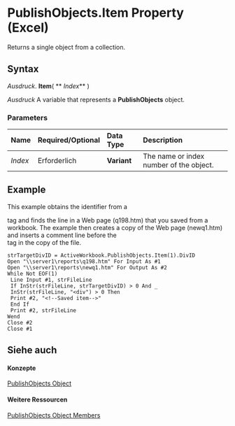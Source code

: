 
# PublishObjects.Item Property (Excel)

Returns a single object from a collection.


## Syntax

 _Ausdruck_. **Item**( ** _Index_** )

 _Ausdruck_ A variable that represents a **PublishObjects** object.


### Parameters



|**Name**|**Required/Optional**|**Data Type**|**Description**|
|:-----|:-----|:-----|:-----|
| _Index_|Erforderlich|**Variant**|The name or index number of the object.|

## Example

This example obtains the identifier from a <DIV> tag and finds the line in a Web page (q198.htm) that you saved from a workbook. The example then creates a copy of the Web page (newq1.htm) and inserts a comment line before the <DIV> tag in the copy of the file.


```
strTargetDivID = ActiveWorkbook.PublishObjects.Item(1).DivID 
Open "\\server1\reports\q198.htm" For Input As #1 
Open "\\server1\reports\newq1.htm" For Output As #2 
While Not EOF(1) 
 Line Input #1, strFileLine 
 If InStr(strFileLine, strTargetDivID) > 0 And _ 
 InStr(strFileLine, "<div") > 0 Then 
 Print #2, "<!--Saved item-->" 
 End If 
 Print #2, strFileLine 
Wend 
Close #2 
Close #1
```


## Siehe auch


#### Konzepte


[PublishObjects Object](33ad393e-5ab6-2531-5e5b-42930fc596c0.md)
#### Weitere Ressourcen


[PublishObjects Object Members](http://msdn.microsoft.com/library/128e5605-90e1-76cc-98db-7dda7b763fc8%28Office.15%29.aspx)